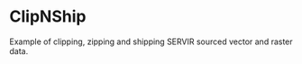 ClipNShip
=========

Example of clipping, zipping and shipping SERVIR sourced vector and raster data.
